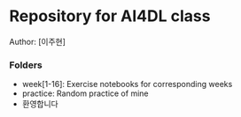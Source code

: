 # Repository for AI4DL class

Author: [이주현]

### Folders
 * week[1-16]: Exercise notebooks for corresponding weeks
 * practice: Random practice of mine
 * 환영합니다
 
